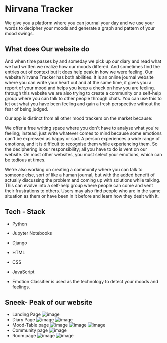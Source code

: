 # Nirvana Tracker
 We give you a platform where you can journal your day and we use your words to decipher your moods and generate a graph and pattern of your mood swings.
 
 
## What does Our website do ##
And when time passes by and someday we pick up our diary and read what we had written we realize how our moods differed. And sometimes find the entries out of context but it does help peak in how we were feeling. 
Our website Nirvana Tracker has both abilities. It is an online journal website where you can write your heart out and at the same time, it gives you a report of your mood and helps you keep a check on how you are feeling. through this website we are also trying to create a community or a self-help group where you can talk to other people through chats. You can use this to let out what you have been feeling and gain a fresh perspective without the fear of being judged.

Our app is distinct from all other mood trackers on the market because:

We offer a free writing space where you don't have to analyse what you're feeling; instead, just write whatever comes to mind because some emotions can't be expressed as happy or sad. A person experiences a wide range of emotions, and it is difficult to recognise them while experiencing them. So the deciphering is our responsibility; all you have to do is vent on our website. On most other websites, you must select your emotions, which can be tedious at times.

We're also working on creating a community where you can talk to someone else, sort of like a human journal, but with the added benefit of actually discussing the problem and coming up with solutions while talking. This can evolve into a self-help group where people can come and vent their frustrations to others. Users may also find people who are in the same situation as them or have been in it before and learn how they dealt with it.


## Tech - Stack ##
* Python
* Jupyter Notebooks
* Django
* HTML
* CSS
* JavaScript

* Emotion Classifier is used as the technology to detect your moods and feelings.

## Sneek- Peak of our website ##

* Landing Page
![image](https://user-images.githubusercontent.com/94671333/176989365-9f049588-3991-440c-90c6-4005bf3122fc.png)
* Diary Page
![image](https://user-images.githubusercontent.com/94671333/176989399-42c39d48-53ce-46f7-92be-185e09afca3b.png)
![image](https://user-images.githubusercontent.com/94671333/176989422-6ad6fb79-ed41-4711-95fc-8df203eb5d9d.png)
* Mood-Table page
![image](https://user-images.githubusercontent.com/94671333/176989489-ea0ca892-5884-41fd-807a-09b9c0c1ca6b.png)
![image](https://user-images.githubusercontent.com/94671333/176989500-b33a507f-e39f-4275-9705-915155523c51.png)
![image](https://user-images.githubusercontent.com/94671333/176989512-8fac09e7-63b0-4619-bc87-ef576aa682ac.png)
* Community page
![image](https://user-images.githubusercontent.com/94671333/176989523-70128031-d8f4-48e2-af1b-d3680d77ed88.png)
* Room page
![image](https://user-images.githubusercontent.com/94671333/176989537-ba50ee0b-b847-48b8-b334-96be3c07e4ca.png)
![image](https://user-images.githubusercontent.com/94671333/176989544-38dded79-9a26-4d41-a84c-617c19f497ee.png)


